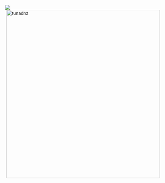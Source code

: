 <img src="https://cdn.discordapp.com/attachments/712351196106457158/814035995544518686/aboutMe.png" />
<img style="float: right" width="500" height="550" src="https://github-readme-stats.vercel.app/api?username=tunadnz&show_icons=true&theme=tokyonight" alt="tunadnz" />
